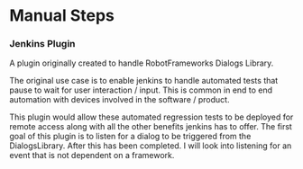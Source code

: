 # Manual Steps

### Jenkins Plugin

A plugin originally created to handle RobotFrameworks Dialogs Library.

The original use case is to enable jenkins to handle automated tests that pause to wait for user interaction / input. This is common in end to end automation with devices involved in the software / product.

This plugin would allow these automated regression tests to be deployed for remote access along with all the other benefits jenkins has to offer. The first goal of this plugin is to listen for a dialog to be triggered from the DialogsLibrary. After this has been completed. I will look into listening for an event that is not dependent on a framework.
